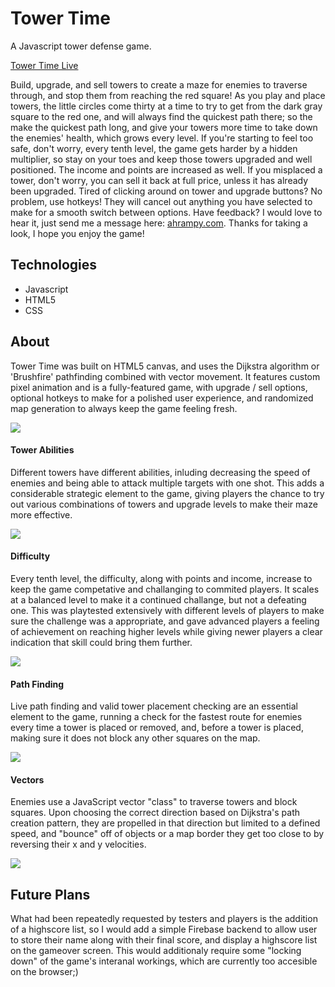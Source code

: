 # Tower Time
A Javascript tower defense game.

[Tower Time Live](https://towertime.herokuapp.com/)

Build, upgrade, and sell towers to create a maze for enemies to traverse through, and stop them from reaching the red square! As you play and place towers, the little circles come thirty at a time to try to get from the dark gray square to the red one, and will always find the quickest path there; so the make the quickest path long, and give your towers more time to take down the enemies' health, which grows every level. If you're starting to feel too safe, don't worry, every tenth level, the game gets harder by a hidden multiplier, so stay on your toes and keep those towers upgraded and well positioned. The income and points are increased as well. If you misplaced a tower, don't worry, you can sell it back at full price, unless it has already been upgraded. Tired of clicking around on tower and upgrade buttons? No problem, use hotkeys! They will cancel out anything you have selected to make for a smooth switch between options. Have feedback? I would love to hear it, just send me a message here: [ahrampy.com]( https://www.ahrampy.com). Thanks for taking a look, I hope you enjoy the game!

## Technologies

* Javascript
* HTML5
* CSS

## About

Tower Time was built on HTML5 canvas, and uses the Dijkstra algorithm or 'Brushfire' pathfinding combined with vector movement. It features custom pixel animation and is a fully-featured game, with upgrade / sell options, optional hotkeys to make for a polished user experience, and randomized map generation to always keep the game feeling fresh.

<img src="https://imgur.com/td8tiXC.png"/>

#### Tower Abilities
Different towers have different abilities, inluding decreasing the speed of enemies and being able to attack multiple targets with one shot. This adds a considerable strategic element to the game, giving players the chance to try out various combinations of towers and upgrade levels to make their maze more effective.

<img src="https://imgur.com/vlwicHs.png"/>

#### Difficulty
Every tenth level, the difficulty, along with points and income, increase to keep the game competative and challanging to commited players. It scales at a balanced level to make it a continued challange, but not a defeating one. This was playtested extensively with different levels of players to make sure the challenge was a appropriate, and gave advanced players a feeling of achievement on reaching higher levels while giving newer players a clear indication that skill could bring them further.

<img src="https://i.imgur.com/P400Hzf.png"/>

#### Path Finding
Live path finding and valid tower placement checking are an essential element to the game, running a check for the fastest route for enemies every time a tower is placed or removed, and, before a tower is placed, making sure it does not block any other squares on the map.

<img src="https://i.imgur.com/weSGoxK.png"/>

#### Vectors
Enemies use a JavaScript vector "class" to traverse towers and block squares. Upon choosing the correct direction based on Dijkstra's path creation pattern, they are propelled in that direction but limited to a defined speed, and "bounce" off of objects or a map border they get too close to by reversing their x and y velocities.

<img src="https://i.imgur.com/zHEqY6U.png"/>

## Future Plans

What had been repeatedly requested by testers and players is the addition of a highscore list, so I would add a simple Firebase backend to allow user to store their name along with their final score, and display a highscore list on the gameover screen. This would additionaly require some "locking down" of the game's interanal workings, which are currently too accesible on the browser;)
